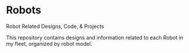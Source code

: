 # Robots
Robot Related Designs, Code, &amp; Projects

This repository contains designs and information related to each Robot in my fleet, organized by robot model.
